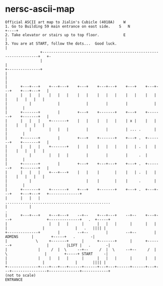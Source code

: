# nersc-ascii-map

    Official ASCII art map to Jialin's Cubicle (4018A)    W  
    1. Go to Building 59 main entrance on east side.    S   N                            +----+
    2. Take elevator or stairs up to top floor.           E                              |
    3. You are at START, follow the dots...  Good luck.                                  |
                    +--------------------------------------------------------------------+   +-
                    |                                                                        |
    +---------------+                                                                        |
    |                                                                                        |
    |      +---+---+    +---+---+    +---+    +---+---+    +---+    +---+---+    +---+---+   |
    |      |   |   |    |   |   |    |   |    |   |   |    |   |    |   |   |    |   |   |   |
    |          |            |            |        |        |            |            |       |
    |      +-------+        |        +---+    +-------+    +---+    +-------+    +-------+   |
    |      |   |   |    +-------+    |   |    |   |   |    | x |    |   |   |    |   |   |   |
    |          |        |   |   |        |        |        | ... .      |            |       |
    |      +-------+        |        +---+    +-------+    +---+ .  +-------+    +-------+   |
    |      |   |   |    +-------+    |   |    |   |   |    |   | .  |   |   |    |   |   |   |
    |          |        |   |   |        |        |        |     .  |            |       |
    |      +-------+        |        +---+    +---+---+    +---+ .  +-------+    +-------+   |
    |      |   |   |    +---+---+    |   |    |       |    |   | .  |   |   |    |   |   |   |
    |          |                         |    |       |    |     .      |            |       |
    |      +-------+    +-------+    +---+    +-------+    +---+ .  +---+---+    +---+---+   +--------------+
    |      |   |   |                                             ................................................
    |          |                                                                                                .
    |      +---+---+    +---+---+    --+--    +---+---+    --+--    +---+---+                +--------------+   .  +-----+
    |                   |   |   |      |      |   |   |      |      |   |   |                |              |   .   |||| |
    +--------------+        |        --+--        |        --+--        |        ADMINS      |        +-----+   .       -|
    |             \     +-------+      |      +-------+      |      +-------+                |        |LIFT |   .       -|
    |              |     /  |  \     --+--     /  |  \     --+--     /  |  \                 |        +-----+ START     -|
    |              |    |   |   |      |      |   |   |      |      |   |   |                |              |       |||| |
    +--------------+----+---+---+------+------+---+---+------+------+---+---+----------------+--------------+------------+
    (not to scale)                                                                                             ENTRANCE
